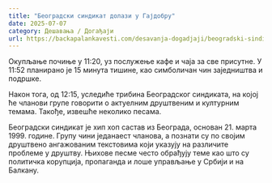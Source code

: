 ```yaml
---
title: "Београдски синдикат долази у Гајдобру"
date: 2025-07-07
category: Дешавања / Догађаји
url: https://backapalankavesti.com/desavanja-dogadjaji/beogradski-sindikat-dolazi-u-gajdobru/
---
```


Окупљање почиње у 11:20, уз послужење кафе и чаја за све присутне. У 11:52 планирано је 15 минута тишине, као симболичан чин заједништва и подршке.

Након тога, од 12:15, уследиће трибина Београдског синдиката, на којој ће чланови групе говорити о актуелним друштвеним и културним темама. Такође, извешће неколико песама.

Београдски синдикат је хип хоп састав из Београда, основан 21. марта 1999. године. Групу чини једанаест чланова, а познати су по својим друштвено ангажованим текстовима који указују на различите проблеме у друштву. Њихове песме често обрађују теме као што су политичка корупција, пропаганда и лоше управљање у Србији и на Балкану.
